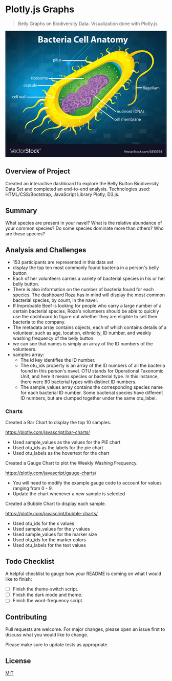 # Plotly.js Graphs

> Belly Graphs on Biodiversity Data. Visualization done with Plotly.js

![Picture of a Cell](./static/cell.jpg)

## Overview of Project

Created an interactive dashboard to explore the Belly Button Biodiversity Data Set and completed an end-to-end analysis. Technologies used: HTML/CSS/Bootstrap, JavaScript Library Plotly, D3.js.

## Summary

What species are present in your navel?
What is the relative abundance of your common species?
Do some species dominate more than others?
Who are these species?

## Analysis and Challenges

- 153 participants are represented in this data set
- display the top ten most commonly found bacteria in a person's belly button
- Each of her volunteers carries a variety of bacterial species in his or her belly button.
- There is also information on the number of bacteria found for each species. The dashboard Roza has in mind will display the most common bacterial species, by count, in the navel.
- If Improbable Beef is looking for people who carry a large number of a certain bacterial species, Roza's volunteers should be able to quickly use the dashboard to figure out whether they are eligible to sell their bacteria to the company.
- The metadata array contains objects, each of which contains details of a volunteer, such as age, location, ethnicity, ID number, and weekly washing frequency of the belly button.
- we can see that names is simply an array of the ID numbers of the volunteers.
- samples array:
  - The id key identifies the ID number.
  - The otu_ids property is an array of the ID numbers of all the bacteria found in this person's navel. OTU stands for Operational Taxonomic Unit, and here it means species or bacterial type. In this instance, there were 80 bacterial types with distinct ID numbers.
  - The sample_values array contains the corresponding species name for each bacterial ID number. Some bacterial species have different ID numbers, but are clumped together under the same otu_label.

### Charts

Created a Bar Chart to display the top 10 samples.

https://plotly.com/javascript/bar-charts/

- Used sample_values as the values for the PIE chart
- Used otu_ids as the labels for the pie chart
- Used otu_labels as the hovertext for the chart

Created a Gauge Chart to plot the Weekly Washing Frequency.

https://plotly.com/javascript/gauge-charts/

- You will need to modify the example gauge code to account for values ranging from 0 - 9.
- Update the chart whenever a new sample is selected

Created a Bubble Chart to display each sample.

https://plotly.com/javascript/bubble-charts/

- Used otu_ids for the x values
- Used sample_values for the y values
- Used sample_values for the marker size
- Used otu_ids for the marker colors
- Used otu_labels for the text values


## Todo Checklist

A helpful checklist to gauge how your README is coming on what I would like to finish:

- [ ] Finish the theme-switch script.
- [ ] Finish the dark mode and theme.
- [ ] Finish the word-frequency script.

## Contributing

Pull requests are welcome. For major changes, please open an issue first to discuss what you would like to change.

Please make sure to update tests as appropriate.

## License

[MIT](https://choosealicense.com/licenses/mit/)
